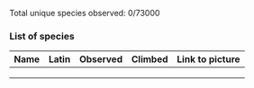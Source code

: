 Total unique species observed: 0/73000


### List of species

| Name | Latin | Observed | Climbed | Link to picture |
| ---- | ----- | -------- | ------- | --------------- |
|      |       |          |         |                 |
|      |       |          |         |                 |
|      |       |          |         |                 |
